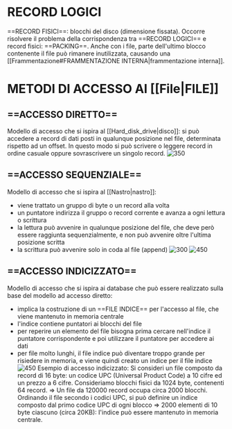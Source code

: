 # RECORD LOGICI
==RECORD FISICI==: blocchi del disco (dimensione fissata).
Occorre risolvere il problema della corrispondenza tra ==RECORD LOGICI== e record fisici: ==PACKING==. Anche con i file, parte dell'ultimo blocco contenente il file può rimanere inutilizzata, causando una [[Frammentazione#FRAMMENTAZIONE INTERNA|frammentazione interna]].

# METODI DI ACCESSO AI [[File|FILE]]
## ==ACCESSO DIRETTO==
Modello di accesso che si ispira al [[Hard_disk_drive|disco]]: si può accedere a record di dati posti in qualunque posizione nel file, determinata rispetto ad un offset. In questo modo si può scrivere o leggere record in ordine casuale oppure sovrascrivere un singolo record.
![350](accesso_diretto.png)

## ==ACCESSO SEQUENZIALE==
Modello di accesso che si ispira al [[Nastro|nastro]]:
- viene trattato un gruppo di byte o un record alla volta
- un puntatore indirizza il gruppo o record corrente e avanza a ogni lettura o scrittura
- la lettura può avvenire in qualunque posizione del file, che deve però essere raggiunta sequenzialmente, e non può avvenire oltre l'ultima posizione scritta
- la scrittura può avvenire solo in coda al file (append)
![300](accesso_sequenziale.png)
![450](accesso_sequenziale2.png)

## ==ACCESSO INDICIZZATO==
Modello di accesso che si ispira ai database che può essere realizzato sulla base del modello ad accesso diretto:
- implica la costruzione di un ==FILE INDICE== per l'accesso al file, che viene mantenuto in memoria centrale
- l'indice contiene puntatori ai blocchi del file
- per reperire un elemento del file bisogna prima cercare nell'indice il puntatore corrispondente e poi utilizzare il puntatore per accedere ai dati
- per file molto lunghi, il file indice può diventare troppo grande per risiedere in memoria, e viene quindi creato un indice per il file indice
![450](accesso_indicizzato.png)
Esempio di accesso indicizzato:
	Si consideri un file composto da record di 16 byte: un codice UPC (Universal Product Code) a 10 cifre ed un prezzo a 6 cifre. Consideriamo blocchi fisici da 1024 byte, contenenti 64 record. $\Rightarrow$ Un file da 120000 record occupa circa 2000 blocchi.
	Ordinando il file secondo i codici UPC, si può definire un indice composto dal primo codice UPC di ogni blocco $\Rightarrow$ 2000 elementi di 10 byte ciascuno (circa 20KB): I'indice può essere mantenuto in memoria centrale.